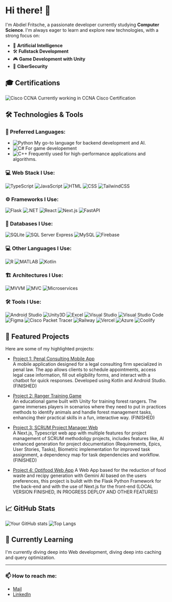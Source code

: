 # Hi there! 👋

I'm Abdiel Fritsche, a passionate developer currently studying **Computer Science**. I'm always eager to learn and explore new technologies, with a strong focus on:

- 🤖 **Artificial Intelligence**
- 🛠️ **Fullstack Development**
- 🎮 **Game Development with Unity**
- 🔐 **CiberSecurity**

## 🎓 Certifications 
![Cisco CCNA](https://img.shields.io/badge/-Cisco%20CCNA-1BA0D7?style=flat&logo=cisco&logoColor=white) Currently working in CCNA Cisco Certification 

## 🛠️ Technologies & Tools

### 🚀 Preferred Languages:
- ![Python](https://img.shields.io/badge/-Python-3776AB?style=flat&logo=python&logoColor=white)  My go-to language for backend development and AI.
- ![C#](https://img.shields.io/badge/-C%23-239120?style=flat&logo=c-sharp&logoColor=white)  For game developement
- ![C++](https://img.shields.io/badge/-C++-00599C?style=flat&logo=c%2B%2B&logoColor=white)  Frequently used for high-performance applications and algorithms.

### 💻 Web Stack I Use:
![TypeScript](https://img.shields.io/badge/-TypeScript-3178C6?style=flat&logo=typescript&logoColor=white)
![JavaScript](https://img.shields.io/badge/-JavaScript-F7DF1E?style=flat&logo=javascript&logoColor=white)
![HTML](https://img.shields.io/badge/-HTML5-E34F26?style=flat&logo=html5&logoColor=white)
![CSS](https://img.shields.io/badge/-CSS3-1572B6?style=flat&logo=css3&logoColor=white)
![TailwindCSS](https://img.shields.io/badge/-TailwindCSS-06B6D4?style=flat&logo=tailwindcss&logoColor=white)

### ⚙️ Frameworks I Use:
![Flask](https://img.shields.io/badge/-Flask-000000?style=flat&logo=flask&logoColor=white)
![.NET](https://img.shields.io/badge/-.NET-512BD4?style=flat&logo=.net&logoColor=white)
![React](https://img.shields.io/badge/-React-61DAFB?style=flat&logo=react&logoColor=white)
![Next.js](https://img.shields.io/badge/-Next.js-000000?style=flat&logo=nextdotjs&logoColor=white)
![FastAPI](https://img.shields.io/badge/-FastAPI-009688?style=flat&logo=fastapi&logoColor=white)

### 💾 Databases I Use:
![SQLite](https://img.shields.io/badge/-SQLite-003B57?style=flat&logo=sqlite&logoColor=white)
![SQL Server Express](https://img.shields.io/badge/-SQL%20Server%20Express-CC2927?style=flat&logo=microsoft-sql-server&logoColor=white)
![MySQL](https://img.shields.io/badge/-MySQL-4479A1?style=flat&logo=mysql&logoColor=white)
![Firebase](https://img.shields.io/badge/-Firebase-FFCA28?style=flat&logo=firebase&logoColor=white)

### 💻 Other Languages I Use:
![R](https://img.shields.io/badge/-R-276DC3?style=flat&logo=r&logoColor=white)
![MATLAB](https://img.shields.io/badge/-MATLAB-0076A8?style=flat&logo=mathworks&logoColor=white)
![Kotlin](https://img.shields.io/badge/-Kotlin-0095D5?style=flat&logo=kotlin&logoColor=white)

### 🏗️ Architectures I Use:
![MVVM](https://img.shields.io/badge/-MVVM-02569B?style=flat)
![MVC](https://img.shields.io/badge/-MVC-6DB33F?style=flat)
![Microservices](https://img.shields.io/badge/-Microservices-2496ED?style=flat&logo=docker&logoColor=white)

### 🛠️ Tools I Use:
![Android Studio](https://img.shields.io/badge/-Android%20Studio-3DDC84?style=flat&logo=android-studio&logoColor=white)
![Unity3D](https://img.shields.io/badge/-Unity-000000?style=flat&logo=unity&logoColor=white)
![Excel](https://img.shields.io/badge/-Excel-217346?style=flat&logo=microsoft-excel&logoColor=white)
![Visual Studio](https://img.shields.io/badge/-Visual%20Studio-5C2D91?style=flat&logo=visual-studio&logoColor=white)
![Visual Studio Code](https://img.shields.io/badge/-VS%20Code-007ACC?style=flat&logo=visual-studio-code&logoColor=white)
![Figma](https://img.shields.io/badge/-Figma-F24E1E?style=flat&logo=figma&logoColor=white)
![Cisco Packet Tracer](https://img.shields.io/badge/-Cisco%20Packet%20Tracer-1BA0D7?style=flat&logo=cisco&logoColor=white)
![Railway](https://img.shields.io/badge/-Railway-0B0D0E?style=flat&logo=railway&logoColor=white)
![Vercel](https://img.shields.io/badge/-Vercel-000000?style=flat&logo=vercel&logoColor=white)
![Azure](https://img.shields.io/badge/-Azure-0078D4?style=flat&logo=microsoftazure&logoColor=white)
![Coolify](https://img.shields.io/badge/-Coolify-101728?style=flat&logo=coolify&logoColor=white)

## 🌟 Featured Projects

Here are some of my highlighted projects:

- [Project 1: Penal Consulting Mobile App](https://github.com/santiagosauma/SoftBlitz-ClinicaPenal_Project)  
  A mobile application designed for a legal consulting firm specialized in penal law. The app allows clients to schedule appointments, access legal case information, fill out eligibility forms, and interact with a chatbot for quick responses. Developed using Kotlin and Android Studio. (FINISHED)

- [Project 2: Ranger Training Game](https://github.com/santiagosauma/Proyecto-AWAQ---MIDAS)  
  An educational game built with Unity for training forest rangers. The game immerses players in scenarios where they need to put in practices methods to identify animals and handle forest management tasks, enhancing their practical skills in a fun, interactive way. (FINISHED)
  
- [Project 3: SCRUM Project Manager Web](https://github.com/Wineyard-SWC)  
  A Next.js, Typescript web app with multiple features for project management of SCRUM methodoligy projects, includes features like, AI enhanced generation for project documentation (Requirements, Epics, User Stories, Tasks), Biometric implementation for improved task assignment, a dependency map for task dependencies and workflow. (FINISHED)

- [Project 4: Optifood Web App](https://github.com/IsaacRoSosa/Optifoo)
  A Web App based for the reduction of food waste and recipy generation with Gemini AI based on the users preferences, this project is buildt with the Flask Python Framework for the back-end and with the use of Next.js for the front-end (LOCAL VERSION FINISHED, IN PROGRESS DEPLOY AND OTHER FEATURES) 

## 📈 GitHub Stats

![Your GitHub stats](https://github-readme-stats.vercel.app/api?username=AbdielFritsche&show_icons=true&theme=radical)
![Top Langs](https://github-readme-stats.vercel.app/api/top-langs/?username=AbdielFritsche&theme=radical)


## 🌱 Currently Learning

I'm currently diving deep into Web development, diving deep into caching and query optimization.

---

### 📫 How to reach me:


- [Mail](mailto:abdielfrba003@gmail.com)
- [LinkedIn](https://www.linkedin.com/in/abdiel-fritsche-barajas-7b0504309)


